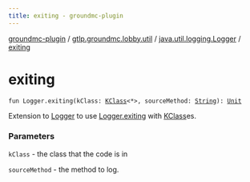```yaml
---
title: exiting - groundmc-plugin
---
```


[groundmc-plugin](../../index.html) / [gtlp.groundmc.lobby.util](../index.html) / [java.util.logging.Logger](index.html) / [exiting](.)

# exiting

`fun Logger.exiting(kClass: `[`KClass`](https://kotlinlang.org/api/latest/jvm/stdlib/kotlin.reflect/-k-class/index.html)`<*>, sourceMethod: `[`String`](https://kotlinlang.org/api/latest/jvm/stdlib/kotlin/-string/index.html)`): `[`Unit`](https://kotlinlang.org/api/latest/jvm/stdlib/kotlin/-unit/index.html)

Extension to [Logger](#) to use [Logger.exiting](#) with [KClass](https://kotlinlang.org/api/latest/jvm/stdlib/kotlin.reflect/-k-class/index.html)es.

### Parameters

`kClass` - the class that the code is in

`sourceMethod` - the method to log.